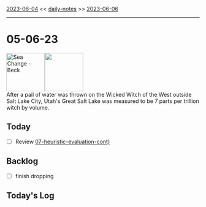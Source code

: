 [2023-06-04](daily_notes/2023-06-04) << [daily-notes](notes/daily-notes.md) >> [2023-06-06](daily_notes/2023-06-06)

---
# 05-06-23
<a href='spotify:album:69Wr9DvWfIJRTi5NUGeVTn'><img src='https://i.scdn.co/image/77e6af2be61404e22e375e9ce0d8f1ff20280eeb' alt='Sea Change - Beck' height=100></a><img src='https://imgs.xkcd.com/comics/drainage_basins.png' height=100>
<br>After a pail of water was thrown on the Wicked Witch of the West outside Salt Lake City, Utah's Great Salt Lake was measured to be 7 parts per trillion witch by volume.

## Today
- [ ] Review [07-heuristic-evaluation-cont)](notes/07-heuristic-evaluation-cont.md)


## Backlog
- [ ] finish dropping

## Today's Log
